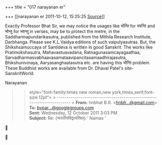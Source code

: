 +++
title = "017 narayanan er"

+++
[[narayanan er	2011-10-12, 15:25:25 [Source](https://groups.google.com/g/bvparishat/c/UC26MXApsE4)]]



Exactly Professor Bhat Sir, we may notice the usages like भोन्ति for भवन्ति and भोन्तु for भवन्तु in verses, may be to protect the metre, in the Saddharmapundarikasutra, published from the Mithila Research Institute, Darbhanga. Please see K.L.Vaidya editions of such vaipulyasutras. But, the Shikshsamuccaya of Santideva is written in good Sanskrit. The works like Pratimokshasutra, Mahavastuavadana, Ratnagunasamcayagaathaa, Sarvadharmasvabhaavasamataavipancitasamaadhirajasutra, Bhikshunivinaya, Aaryasanghaatasutra etc. are having this भोन्ति problem. These Buddhist works are available from Dr. Dhaval Patel's site-SanskritWorld.  

Narayanan  

> 
> >  style="font-family:times new roman,new york,times,serif;font-size:12pt"> >
> ------------------------------------------------------------------------ >
> **From:** hnbhat B.R. \<[hnbh...@gmail.com]()\>  
> **To:** [bvpar...@googlegroups.com]()  
> **Sent:** Wednesday, 12 October 2011 3:03 PM  
> **Subject:** Re: {भारतीयविद्वत्परिषत्} ' Namas '  
>   
> > 
> > 
> > 
> > 





